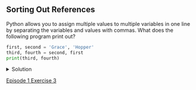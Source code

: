 ## Sorting Out References

Python allows you to assign multiple values to multiple variables in one line by separating the variables and values with commas. What does the following program print out?

```python
first, second = 'Grace', 'Hopper'
third, fourth = second, first
print(third, fourth)
```

<details>
  <summary>
        Solution
  </summary>
  
**Output**
  
  <pre>
Hopper Grace
</pre>
  </details>

[Episode 1 Exercise 3](episode1_ex3.md)
